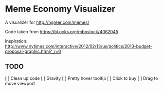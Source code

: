 # Meme Economy Visualizer

A visualizer for http://hgreer.com/memes/

Code taken from https://bl.ocks.org/mbostock/4062045

Inspiration: http://www.nytimes.com/interactive/2012/02/13/us/politics/2013-budget-proposal-graphic.html?_r=0

## TODO
[ ] Clean up code
[ ] Gravity
[ ] Pretty hover tooltip
[ ] Click to buy
[ ] Drag to move viewport
